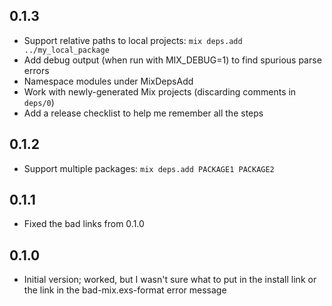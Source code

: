 ## 0.1.3

- Support relative paths to local projects: `mix deps.add ../my_local_package`
- Add debug output (when run with MIX_DEBUG=1) to find spurious parse errors
- Namespace modules under MixDepsAdd
- Work with newly-generated Mix projects (discarding comments in `deps/0`)
- Add a release checklist to help me remember all the steps

## 0.1.2

- Support multiple packages: `mix deps.add PACKAGE1 PACKAGE2`

## 0.1.1

- Fixed the bad links from 0.1.0

## 0.1.0

- Initial version; worked, but I wasn't sure what to put in the install link or
the link in the bad-mix.exs-format error message
